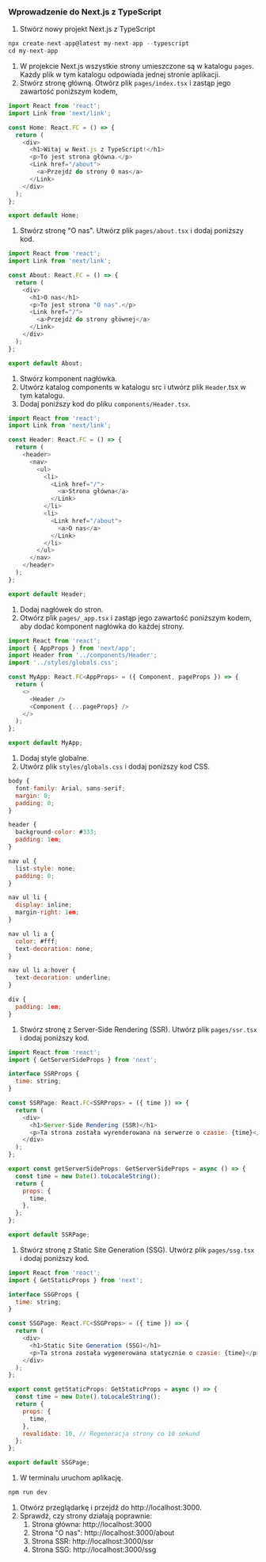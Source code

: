 ### Wprowadzenie do Next.js z TypeScript

1. Stwórz nowy projekt Next.js z TypeScript
```js
npx create-next-app@latest my-next-app --typescript
cd my-next-app
```
1. W projekcie Next.js wszystkie strony umieszczone są w katalogu `pages`. Każdy plik w tym katalogu odpowiada jednej stronie aplikacji.
1. Stwórz stronę główną. Otwórz plik `pages/index.tsx` i zastąp jego zawartość poniższym kodem,
```js
import React from 'react';
import Link from 'next/link';

const Home: React.FC = () => {
  return (
    <div>
      <h1>Witaj w Next.js z TypeScript!</h1>
      <p>To jest strona główna.</p>
      <Link href="/about">
        <a>Przejdź do strony O nas</a>
      </Link>
    </div>
  );
};

export default Home;
```
1. Stwórz stronę "O nas". Utwórz plik `pages/about.tsx` i dodaj poniższy kod.
```js
import React from 'react';
import Link from 'next/link';

const About: React.FC = () => {
  return (
    <div>
      <h1>O nas</h1>
      <p>To jest strona "O nas".</p>
      <Link href="/">
        <a>Przejdź do strony głównej</a>
      </Link>
    </div>
  );
};

export default About;
```
1. Stwórz komponent nagłówka. 
1. Utwórz katalog components w katalogu src i utwórz plik `Header`.tsx w tym katalogu.
1. Dodaj poniższy kod do pliku `components/Header.tsx`.
```js
import React from 'react';
import Link from 'next/link';

const Header: React.FC = () => {
  return (
    <header>
      <nav>
        <ul>
          <li>
            <Link href="/">
              <a>Strona główna</a>
            </Link>
          </li>
          <li>
            <Link href="/about">
              <a>O nas</a>
            </Link>
          </li>
        </ul>
      </nav>
    </header>
  );
};

export default Header;
```
1. Dodaj nagłówek do stron.
1. Otwórz plik `pages/_app.tsx` i zastąp jego zawartość poniższym kodem, aby dodać komponent nagłówka do każdej strony.
```js
import React from 'react';
import { AppProps } from 'next/app';
import Header from '../components/Header';
import '../styles/globals.css';

const MyApp: React.FC<AppProps> = ({ Component, pageProps }) => {
  return (
    <>
      <Header />
      <Component {...pageProps} />
    </>
  );
};

export default MyApp;
```
1. Dodaj style globalne.
1. Utwórz plik `styles/globals.css` i dodaj poniższy kod CSS.
```js
body {
  font-family: Arial, sans-serif;
  margin: 0;
  padding: 0;
}

header {
  background-color: #333;
  padding: 1em;
}

nav ul {
  list-style: none;
  padding: 0;
}

nav ul li {
  display: inline;
  margin-right: 1em;
}

nav ul li a {
  color: #fff;
  text-decoration: none;
}

nav ul li a:hover {
  text-decoration: underline;
}

div {
  padding: 1em;
}
```
1. Stwórz stronę z Server-Side Rendering (SSR). Utwórz plik `pages/ssr.tsx` i dodaj poniższy kod.
```js
import React from 'react';
import { GetServerSideProps } from 'next';

interface SSRProps {
  time: string;
}

const SSRPage: React.FC<SSRProps> = ({ time }) => {
  return (
    <div>
      <h1>Server-Side Rendering (SSR)</h1>
      <p>Ta strona została wyrenderowana na serwerze o czasie: {time}</p>
    </div>
  );
};

export const getServerSideProps: GetServerSideProps = async () => {
  const time = new Date().toLocaleString();
  return {
    props: {
      time,
    },
  };
};

export default SSRPage;
```
1. Stwórz stronę z Static Site Generation (SSG). Utwórz plik `pages/ssg.tsx` i dodaj poniższy kod.
```js
import React from 'react';
import { GetStaticProps } from 'next';

interface SSGProps {
  time: string;
}

const SSGPage: React.FC<SSGProps> = ({ time }) => {
  return (
    <div>
      <h1>Static Site Generation (SSG)</h1>
      <p>Ta strona została wygenerowana statycznie o czasie: {time}</p>
    </div>
  );
};

export const getStaticProps: GetStaticProps = async () => {
  const time = new Date().toLocaleString();
  return {
    props: {
      time,
    },
    revalidate: 10, // Regeneracja strony co 10 sekund
  };
};

export default SSGPage;
```
1. W terminalu uruchom aplikację.
```js
npm run dev
```
1. Otwórz przeglądarkę i przejdź do http://localhost:3000.
1. Sprawdź, czy strony działają poprawnie:
   1. Strona główna: http://localhost:3000
   1. Strona "O nas": http://localhost:3000/about
   1. Strona SSR: http://localhost:3000/ssr
   1. Strona SSG: http://localhost:3000/ssg
